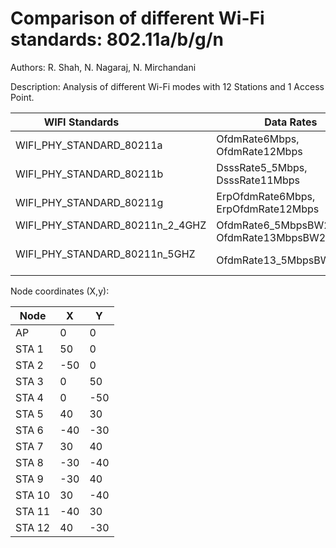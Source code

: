 # Comparison of different Wi-Fi standards: 802.11a/b/g/n

Authors: R. Shah, N. Nagaraj, N. Mirchandani

Description: Analysis of different Wi-Fi modes with 12 Stations and 1 Access Point.

WIFI Standards                        | Data Rates
------------------------------------- | -------------------------------------
WIFI_PHY_STANDARD_80211a              | OfdmRate6Mbps, OfdmRate12Mbps
WIFI_PHY_STANDARD_80211b              | DsssRate5_5Mbps, DsssRate11Mbps
WIFI_PHY_STANDARD_80211g              | ErpOfdmRate6Mbps, ErpOfdmRate12Mbps
WIFI_PHY_STANDARD_80211n_2_4GHZ       | OfdmRate6_5MbpsBW20MHz, OfdmRate13MbpsBW20MHz
WIFI_PHY_STANDARD_80211n_5GHZ         | OfdmRate13_5MbpsBW40MHz


Node coordinates (X,y):

Node | X	|	Y
---------| ---------|---------
AP		| 0	 | 0
STA 1	| 50 | 0
STA 2	|-50 | 0
STA 3	|	0	 | 50
STA 4	|	0	 |-50
STA 5	|	40 | 30
STA 6	|-40 |-30
STA 7	|	30 | 40
STA 8	|-30 |-40
STA 9	|-30 | 40
STA 10|	30 |-40
STA 11|-40 | 30
STA 12|	40 |-30
